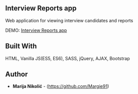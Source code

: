 ## Interview Reports app
 
Web application for viewing interview candidates and reports

DEMO: [Interview Reports app](http://interview-reports.surge.sh) 

## Built With

HTML, Vanilla JS(ES5, ES6), SASS, jQuery, AJAX, Bootstrap

## Author

* **Marija Nikolić** - (https://github.com/Margie91)
